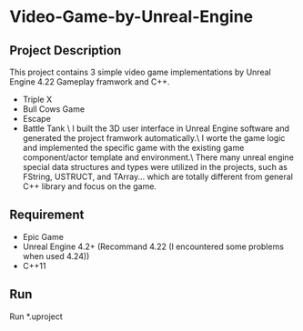 # Video-Game-by-Unreal-Engine

## Project Description
This project contains 3 simple video game implementations by Unreal Engine 4.22 Gameplay framwork and C++.
- Triple X
- Bull Cows Game
- Escape
- Battle Tank
\\
I built the 3D user interface in Unreal Engine software and generated the project framwork automatically.\\
I worte the game logic and implemented the specific game with the existing game component/actor template and environment.\\
There many unreal engine special data structures and types were utilized in the projects, such as FString, USTRUCT, and TArray... which are totally different from general C++ library and focus on the game.


## Requirement
- Epic Game
- Unreal Engine 4.2+ (Recommand 4.22 (I encountered some problems when used 4.24))
- C++11

## Run
Run *.uproject 
